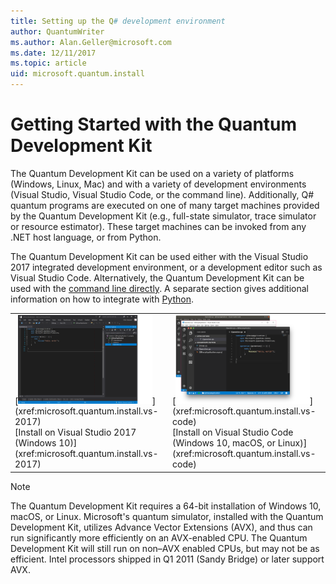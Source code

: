 ```yaml
---
title: Setting up the Q# development environment 
author: QuantumWriter
ms.author: Alan.Geller@microsoft.com 
ms.date: 12/11/2017
ms.topic: article
uid: microsoft.quantum.install
---
```


# Getting Started with the Quantum Development Kit

The Quantum Development Kit can be used on a variety of platforms (Windows, Linux, Mac) and with a variety of development environments (Visual Studio, Visual Studio Code, or the command line).  Additionally, Q# quantum programs are executed on one of many target machines provided by the Quantum Development Kit (e.g., full-state simulator, trace simulator or resource estimator).  These target machines can be invoked from any .NET host language, or from Python.   

The Quantum Development Kit can be used either with the Visual Studio 2017 integrated development environment, or a development editor such as Visual Studio Code.
Alternatively, the Quantum Development Kit can be used with the [command line directly](xref:microsoft.quantum.install.cmd-line).  A separate section gives additional information on how to integrate with [Python](xref:microsoft.quantum.install.python).

<table>
<tr>
<td>
[<img src="../media/install-guide-select-vs-2017.png" width="90%">](xref:microsoft.quantum.install.vs-2017)
<div class="nextstepaction">
[Install on Visual Studio 2017 (Windows 10)](xref:microsoft.quantum.install.vs-2017)
</div>
</td>

<td>
[<img src="../media/install-guide-select-vs-code.png" width="90%">](xref:microsoft.quantum.install.vs-code)
<div class="nextstepaction">
[Install on Visual Studio Code (Windows 10, macOS, or Linux)](xref:microsoft.quantum.install.vs-code)
</div>
</td>
</tr>
</table>

> [!NOTE]
> The Quantum Development Kit requires a 64-bit installation of Windows 10, macOS, or Linux.
> Microsoft's quantum simulator, installed with the Quantum Development Kit, utilizes Advance Vector Extensions (AVX), and thus can run significantly more efficiently on an AVX-enabled CPU.
> The Quantum Development Kit will still run on non–AVX enabled CPUs, but may not be as efficient.
> Intel processors shipped in Q1 2011 (Sandy Bridge) or later support AVX.

